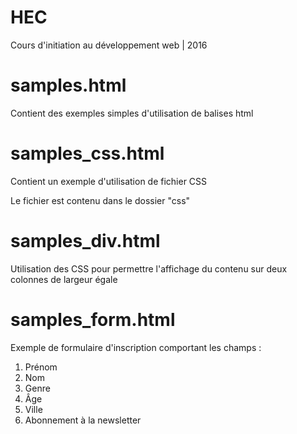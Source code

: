 # HEC
Cours d'initiation au développement web | 2016

# samples.html
Contient des exemples simples d'utilisation de balises html

# samples_css.html
Contient un exemple d'utilisation de fichier CSS

Le fichier est contenu dans le dossier "css"


# samples_div.html
Utilisation des CSS pour permettre l'affichage du contenu sur deux colonnes de largeur égale

# samples_form.html
Exemple de formulaire d'inscription comportant les champs :
1. Prénom
2. Nom
3. Genre
4. Âge
5. Ville
6. Abonnement à la newsletter
